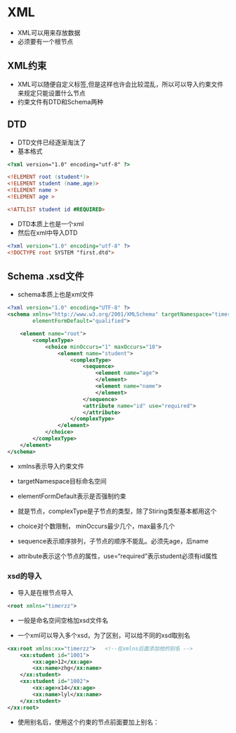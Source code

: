 # XML
- XML可以用来存放数据
- 必须要有一个根节点

## XML约束
- XML可以随便自定义标签,但是这样也许会比较混乱，所以可以导入约束文件来规定只能设置什么节点
- 约束文件有DTD和Schema两种

## DTD
- DTD文件已经逐渐淘汰了
- 基本格式
```dtd
<?xml version="1.0" encoding="utf-8" ?>

<!ELEMENT root (student*)>
<!ELEMENT student (name,age)>
<!ELEMENT name >
<!ELEMENT age >

<!ATTLIST student id #REQUIRED>
```
- DTD本质上也是一个xml
- 然后在xml中导入DTD
```xml
<?xml version="1.0" encoding="utf-8" ?>
<!DOCTYPE root SYSTEM "first.dtd">
```

## Schema .xsd文件
- schema本质上也是xml文件
```xml
<?xml version="1.0" encoding="UTF-8" ?>
<schema xmlns="http://www.w3.org/2001/XMLSchema" targetNamespace="timerzz"
        elementFormDefault="qualified">

    <element name="root">
        <complexType>
            <choice minOccurs="1" maxOccurs="10">
                <element name="student">
                    <complexType>
                        <sequence>
                            <element name="age">
                            </element>
                            <element name="name">
                            </element>
                        </sequence>
                        <attribute name="id" use="required">
                        </attribute>
                    </complexType>
                </element>
            </choice>
        </complexType>
    </element>
</schema>
```
- xmlns表示导入约束文件
- targetNamespace目标命名空间
- elementFormDefault表示是否强制约束

- <element>就是节点，complexType是子节点的类型，除了Stiring类型基本都用这个
- choice对个数限制， minOccurs最少几个，max最多几个
- sequence表示顺序排列，子节点的顺序不能乱。必须先age，后name
- attribute表示这个节点的属性，use=“required”表示student必须有id属性


### xsd的导入
- 导入是在根节点导入
```xml
<root xmlns="timerzz">
```
- 一般是命名空间空格加xsd文件名

- 一个xml可以导入多个xsd，为了区别，可以给不同的xsd取别名
```xml
<xx:root xmlns:xx="timerzz">   <!--在xmlns后面添加他的别名 -->
    <xx:student id="1001">
        <xx:age>12</xx:age>
        <xx:name>zhg</xx:name>
    </xx:student>
    <xx:student id="1002">
        <xx:age>x14</xx:age>
        <xx:name>lyl</xx:name>
    </xx:student>
</xx:root>
```
- 使用别名后，使用这个约束的节点前面要加上别名：

